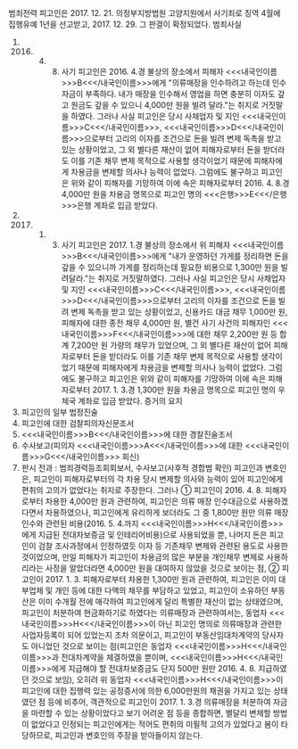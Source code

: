 범죄전력
피고인은 2017. 12. 21. 의정부지방법원 고양지원에서 사기죄로 징역 4월에 집행유예 1년을 선고받고, 2017. 12. 29. 그 판결이 확정되었다.
범죄사실
1. 2016. 4. 8. 사기
피고인은 2016. 4.경 불상의 장소에서 피해자 <<<내국인이름>>>B<<</내국인이름>>>에게 "의류매장을 인수하려고 하는데 인수자금이 부족하다. 내가 매장을 인수해서 영업을 하면 충분히 이자도 갚고 원금도 갚을 수 있으니 4,000만 원을 빌려 달라."는 취지로 거짓말을 하였다.
그러나 사실 피고인은 당시 사채업자 및 지인 <<<내국인이름>>>C<<</내국인이름>>>, <<<내국인이름>>>D<<</내국인이름>>>으로부터 고리의 이자를 조건으로 돈을 빌려 변제 독촉을 받고 있는 상황이었고, 그 외 별다른 재산이 없어 피해자로부터 돈을 받더라도 이를 기존 채무 변제 목적으로 사용할 생각이었기 때문에 피해자에게 차용금을 변제할 의사나 능력이 없었다.
그럼에도 불구하고 피고인은 위와 같이 피해자를 기망하여 이에 속은 피해자로부터 2016. 4. 8.경 4,000만 원을 차용금 명목으로 피고인 명의 <<<은행>>>E<<</은행>>>은행 계좌로 입금 받았다.
2. 2017. 1. 3. 사기
피고인은 2017. 1.경 불상의 장소에서 위 피해자 <<<내국인이름>>>B<<</내국인이름>>>에게 "내가 운영하던 가게를 정리하면 돈을 갚을 수 있으니까 가게를 정리하는데 필요한 비용으로 1,300만 원을 빌려달라."는 취지로 거짓말하였다.
그러나 사실 피고인은 당시 사채업자 및 지인 <<<내국인이름>>>C<<</내국인이름>>>, <<<내국인이름>>>D<<</내국인이름>>>으로부터 고리의 이자를 조건으로 돈을 빌려 변제 독촉을 받고 있는 상황이었고, 신용카드 대금 채무 1,000만 원, 피해자에 대한 종전 채무 4,000만 원, 별건 사기 사건의 피해자인 <<<내국인이름>>>F<<</내국인이름>>>에 대한 채무 2,200만 원 등 합계 7,200만 원 가량의 채무가 있었으며, 그 외 별다른 재산이 없어 피해자로부터 돈을 받더라도 이를 기존 채무 변제 목적으로 사용할 생각이었기 때문에 피해자에게 차용금을 변제할 의사나 능력이 없었다.
그럼에도 불구하고 피고인은 위와 같이 피해자를 기망하여 이에 속은 피해자로부터 2017. 1. 3.경 1,300만 원을 차용금 명목으로 피고인 명의 우체국 계좌로 입금 받았다. 증거의 요지
1. 피고인의 일부 법정진술
1. 피고인에 대한 검찰피의자신문조서
1. <<<내국인이름>>>B<<</내국인이름>>>에 대한 경찰진술조서
1. 수사보고(피의자 <<<내국인이름>>>A<<</내국인이름>>>에 대한 <<<내국인이름>>>G<<</내국인이름>>> 회신)
1. 판시 전과 : 범죄경력등조회회보서, 수사보고(사후적 경합범 확인)
피고인과 변호인은, 피고인이 피해자로부터의 각 차용 당시 변제할 의사와 능력이 있어 피고인에게 편취의 고의가 없었다는 취지로 주장한다. 그러나 ① 피고인이 2016. 4. 8. 피해자로부터 차용한 4,000만 원과 관련하여, 피고인은 의류 매장 인수대금으로 사용하겠다면서 차용하였으나, 피고인에게 유리하게 보더라도 그 중 1,800만 원만 의류 매장 인수와 관련된 비용(2016. 5. 4.까지 <<<내국인이름>>>H<<</내국인이름>>>에게 지급된 전대차보증금 및 인테리어비용)으로 사용되었을 뿐, 나머지 돈은 피고인이 검찰 조사과정에서 인정하였듯 이자 등 기존채무 변제와 관련된 용도로 사용한 것이었으며, 만일 피해자가 피고인이 차용금의 많은 부분을 개인채무 변제로 사용하리라는 사정을 알았더라면 4,000만 원을 대여하지 않았을 것으로 보이는 점, ② 피고인이 2017. 1. 3. 피해자로부터 차용한 1,300만 원과 관련하여, 피고인은 이미 대부업체 및 개인 등에 대한 다액의 채무를 부담하고 있었고, 피고인이 소유하던 부동산은 이미 수개월 전에 매각하여 피고인에게 달리 특별한 재산이 없는 상태였으며, 피고인이 처분하여 현금화하기로 하였다는 의류매장과 관련하여서는, 동업자 <<<내국인이름>>>H<<</내국인이름>>>이 아닌 피고인 명의로 의류매장과 관련한 사업자등록이 되어 있었는지 조차 의문이고, 피고인이 부동산임대차계약의 당사자도 아니었던 것으로 보이는 점(피고인은 동업자 <<<내국인이름>>>H<<</내국인이름>>>과 전대차계약을 체결하였을 뿐이며, <<<내국인이름>>>H<<</내국인이름>>>에게 지급해야 할 전대차보증금도 단지 500만 원만 2016. 4. 8. 지급하였던 것으로 보임), 오히려 위 동업자 <<<내국인이름>>>H<<</내국인이름>>>이 피고인에 대한 집행력 있는 공정증서에 의한 6,000만원의 채권을 가지고 있는 상태였던 점 등에 비추어, 객관적으로 피고인이 2017. 1. 3.경 의류매장을 처분하여 자금을 마련할 수 있는 상황이었다고 보기 어려운 점 등을 종합하면, 별달리 변제할 방법이 없었다고 인정되는 피고인에게는 적어도 편취의 미필적 고의가 있었다고 봄이 타당하므로, 피고인과 변호인의 주장을 받아들이지 않는다.